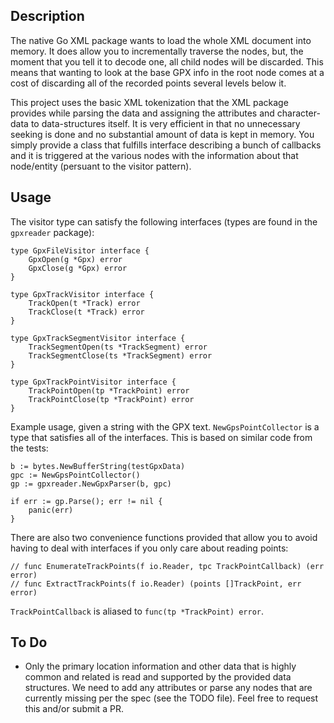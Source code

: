 ## Description

The native Go XML package wants to load the whole XML document into memory. It does allow you to incrementally traverse the nodes, but, the moment that you tell it to decode one, all child nodes will be discarded. This means that wanting to look at the base GPX info in the root node comes at a cost of discarding all of the recorded points several levels below it.

This project uses the basic XML tokenization that the XML package provides while parsing the data and assigning the attributes and character-data to data-structures itself. It is very efficient in that no unnecessary seeking is done and no substantial amount of data is kept in memory. You simply provide a class that fulfills interface describing a bunch of callbacks and it is triggered at the various nodes with the information about that node/entity (persuant to the visitor pattern).


## Usage

The visitor type can satisfy the following interfaces (types are found in the `gpxreader` package):

```golang
type GpxFileVisitor interface {
    GpxOpen(g *Gpx) error
    GpxClose(g *Gpx) error
}

type GpxTrackVisitor interface {
    TrackOpen(t *Track) error
    TrackClose(t *Track) error
}

type GpxTrackSegmentVisitor interface {
    TrackSegmentOpen(ts *TrackSegment) error
    TrackSegmentClose(ts *TrackSegment) error
}

type GpxTrackPointVisitor interface {
    TrackPointOpen(tp *TrackPoint) error
    TrackPointClose(tp *TrackPoint) error
}
```

Example usage, given a string with the GPX text. `NewGpsPointCollector` is a type that satisfies all of the interfaces. This is based on similar code from the tests:

```golang
b := bytes.NewBufferString(testGpxData)
gpc := NewGpsPointCollector()
gp := gpxreader.NewGpxParser(b, gpc)

if err := gp.Parse(); err != nil {
    panic(err)
}
```

There are also two convenience functions provided that allow you to avoid having to deal with interfaces if you only care about reading points:

```golang
// func EnumerateTrackPoints(f io.Reader, tpc TrackPointCallback) (err error)
// func ExtractTrackPoints(f io.Reader) (points []TrackPoint, err error)
```

`TrackPointCallback` is aliased to `func(tp *TrackPoint) error`.


## To Do

- Only the primary location information and other data that is highly common and related is read and supported by the provided data structures. We need to add any attributes or parse any nodes that are currently missing per the spec (see the TODO file). Feel free to request this and/or submit a PR.
